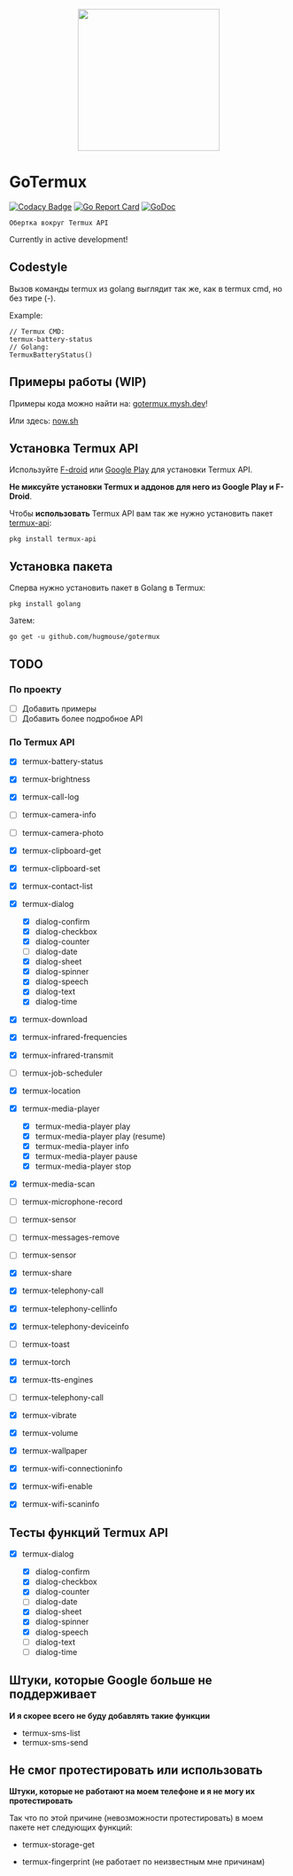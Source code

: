 <p align="center">
    <img src="https://raw.githubusercontent.com/hugmouse/gotermux/Development/icon/logo.webp.webp" height="256">
</p>

# GoTermux

[![Codacy Badge](https://api.codacy.com/project/badge/Grade/380f19e0a1bc4fb19d3eeafa914fc1ad)](https://www.codacy.com/app/mysh/gotermux?utm_source=github.com&utm_medium=referral&utm_content=hugmouse/gotermux&utm_campaign=Badge_Grade)
[![Go Report Card](https://goreportcard.com/badge/github.com/hugmouse/gotermux)](https://goreportcard.com/report/github.com/hugmouse/gotermux)
[![GoDoc](https://godoc.org/github.com/hugmouse/gotermux?status.svg)](https://godoc.org/github.com/hugmouse/gotermux)

`Обертка вокруг Termux API`

Currently in active development!

## Codestyle

Вызов команды termux из golang выглядит так же, как в termux cmd, но без тире (-).

Example:

```shell
// Termux CMD:
termux-battery-status
// Golang: 
TermuxBatteryStatus()
```

## Примеры работы (WIP)

Примеры кода можно найти на: [gotermux.mysh.dev](https://gotermux.mysh.dev/)!

Или здесь: [now.sh](https://gotermux.mysh.now.sh/)

## Установка Termux API

Используйте [F-droid](https://f-droid.org/packages/com.termux.api/) или [Google Play](https://play.google.com/store/apps/details?id=com.termux.api) для установки Termux API.

**Не миксуйте установки Termux и аддонов для него из Google Play и F-Droid**.

Чтобы **использовать** Termux API вам так же нужно установить пакет [termux-api](https://github.com/termux/termux-api-package):

```shell
pkg install termux-api
```

## Установка пакета

Сперва нужно установить пакет в Golang в Termux:

```shell
pkg install golang
```

Затем:

```shell
go get -u github.com/hugmouse/gotermux
```

## TODO

### По проекту

- [ ] Добавить примеры
- [ ] Добавить более подробное API

### По Termux API

- [x] termux-battery-status

- [x] termux-brightness

- [x] termux-call-log

- [ ] termux-camera-info

- [ ] termux-camera-photo

- [x] termux-clipboard-get

- [x] termux-clipboard-set

- [x] termux-contact-list

- [x] termux-dialog

    - [x] dialog-confirm
    - [x] dialog-checkbox
    - [x] dialog-counter
    - [ ] dialog-date
    - [x] dialog-sheet
    - [x] dialog-spinner
    - [x] dialog-speech
    - [x] dialog-text
    - [x] dialog-time

- [x] termux-download

- [x] termux-infrared-frequencies

- [x] termux-infrared-transmit

- [ ] termux-job-scheduler

- [x] termux-location

- [x] termux-media-player

    - [x] termux-media-player play
    - [x] termux-media-player play (resume)
    - [x] termux-media-player info
    - [x] termux-media-player pause
    - [x] termux-media-player stop

- [x] termux-media-scan

- [ ] termux-microphone-record

- [ ] termux-sensor

- [ ] termux-messages-remove

- [ ] termux-sensor

- [x] termux-share

- [x] termux-telephony-call

- [x] termux-telephony-cellinfo

- [x] termux-telephony-deviceinfo

- [ ] termux-toast

- [x] termux-torch

- [x] termux-tts-engines

- [ ] termux-telephony-call

- [x] termux-vibrate

- [x] termux-volume

- [x] termux-wallpaper

- [x] termux-wifi-connectioninfo

- [x] termux-wifi-enable

- [x] termux-wifi-scaninfo

## Тесты функций Termux API

- [x] termux-dialog

    - [x] dialog-confirm
    - [x] dialog-checkbox
    - [x] dialog-counter
    - [ ] dialog-date
    - [x] dialog-sheet
    - [x] dialog-spinner
    - [x] dialog-speech
    - [ ] dialog-text
    - [ ] dialog-time

## Штуки, которые Google больше не поддерживает

**И я скорее всего не буду добавлять такие функции**

- termux-sms-list
- termux-sms-send

## Не смог протестировать или использовать

**Штуки, которые не работают на моем телефоне и я не могу их протестировать**

Так что по этой причине (невозможности протестировать) в моем пакете нет следующих функций:

- termux-storage-get

- termux-fingerprint (не работает по неизвестным мне причинам)
